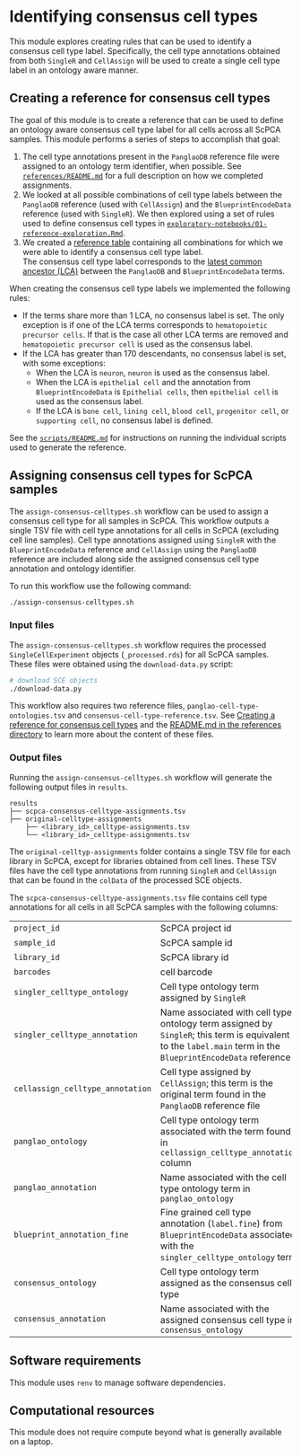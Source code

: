 # Identifying consensus cell types

This module explores creating rules that can be used to identify a consensus cell type label.
Specifically, the cell type annotations obtained from both `SingleR` and `CellAssign` will be used to create a single cell type label in an ontology aware manner.

## Creating a reference for consensus cell types 

The goal of this module is to create a reference that can be used to define an ontology aware consensus cell type label for all cells across all ScPCA samples. 
This module performs a series of steps to accomplish that goal: 

1. The cell type annotations present in the `PanglaoDB` reference file were assigned to an ontology term identifier, when possible.
See [`references/README.md`](./references/README.md) for a full description on how we completed assignments.  
2. We looked at all possible combinations of cell type labels between the `PanglaoDB` reference (used with `CellAssign`) and the `BlueprintEncodeData` reference (used with `SingleR`). 
We then explored using a set of rules used to define consensus cell types in [`exploratory-notebooks/01-reference-exploration.Rmd`](./exploratory-notebooks/01-reference-exploration.Rmd). 
3. We created a [reference table](./references/consensus-cell-type-reference.tsv) containing all combinations for which we were able to identify a consensus cell type label.  
The consensus cell type label corresponds to the [latest common ancestor (LCA)](https://rdrr.io/bioc/ontoProc/man/findCommonAncestors.html) between the `PanglaoDB` and `BlueprintEncodeData` terms. 

When creating the consensus cell type labels we implemented the following rules: 

- If the terms share more than 1 LCA, no consensus label is set. 
The only exception is if one of the LCA terms corresponds to `hematopoietic precursor cells`. 
If that is the case all other LCA terms are removed and `hematopoietic precursor cell` is used as the consensus label. 
- If the LCA has greater than 170 descendants, no consensus label is set, with some exceptions: 
  - When the LCA is `neuron`, `neuron` is used as the consensus label. 
  - When the LCA is `epithelial cell` and the annotation from `BlueprintEncodeData` is `Epithelial cells`, then `epithelial cell` is used as the consensus label. 
  - If the LCA is `bone cell`, `lining cell`, `blood cell`, `progenitor cell`, or `supporting cell`, no consensus label is defined. 

See the [`scripts/README.md`](./scripts/README.md) for instructions on running the individual scripts used to generate the reference. 

## Assigning consensus cell types for ScPCA samples

The `assign-consensus-celltypes.sh` workflow can be used to assign a consensus cell type for all samples in ScPCA. 
This workflow outputs a single TSV file with cell type annotations for all cells in ScPCA (excluding cell line samples). 
Cell type annotations assigned using `SingleR` with the `BlueprintEncodeData` reference and `CellAssign` using the `PanglaoDB` reference are included along side the assigned consensus cell type annotation and ontology identifier. 

To run this workflow use the following command: 

```sh
./assign-consensus-celltypes.sh
```

### Input files


The `assign-consensus-celltypes.sh` workflow requires the processed `SingleCellExperiment` objects (`_processed.rds`) for all ScPCA samples.
These files were obtained using the `download-data.py` script:

```sh
# download SCE objects
./download-data.py
```

This workflow also requires two reference files, `panglao-cell-type-ontologies.tsv` and `consensus-cell-type-reference.tsv`. 
See [Creating a reference for consensus cell types](#creating-a-reference-for-consensus-cell-types) and the [README.md in the references directory](./references/README.md) to learn more about the content of these files. 

### Output files

Running the `assign-consensus-celltypes.sh` workflow will generate the following output files in `results`. 

```
results
├── scpca-consensus-celltype-assignments.tsv
├── original-celltype-assignments
    ├── <library_id>_celltype-assignments.tsv
    └── <library_id>_celltype-assignments.tsv
```

The `original-celltyp-assignments` folder contains a single TSV file for each library in ScPCA, except for libraries obtained from cell lines.
These TSV files have the cell type annotations from running `SingleR` and `CellAssign` that can be found in the `colData` of the processed SCE objects. 

The `scpca-consensus-celltype-assignments.tsv` file contains cell type annotations for all cells in all ScPCA samples with the following columns: 

| | |
| --- | --- | 
| `project_id` | ScPCA project id |
| `sample_id` | ScPCA sample id | 
| `library_id` |  ScPCA library id |
| `barcodes` | cell barcode |
| `singler_celltype_ontology` | Cell type ontology term assigned by `SingleR` | 
| `singler_celltype_annotation` | Name associated with cell type ontology term assigned by `SingleR`; this term is equivalent to the `label.main` term in the `BlueprintEncodeData` reference | 
| `cellassign_celltype_annotation` | Cell type assigned by `CellAssign`; this term is the original term found in the `PanglaoDB` reference file | 
| `panglao_ontology` | Cell type ontology term associated with the term found in `cellassign_celltype_annotation` column | 
| `panglao_annotation` | Name associated with the cell type ontology term in `panglao_ontology` | 
| `blueprint_annotation_fine` | Fine grained cell type annotation (`label.fine`) from `BlueprintEncodeData` associated with the `singler_celltype_ontology` term |
| `consensus_ontology` | Cell type ontology term assigned as the consensus cell type | 
| `consensus_annotation` | Name associated with the assigned consensus cell type in `consensus_ontology` | 

## Software requirements

This module uses `renv` to manage software dependencies. 

## Computational resources

This module does not require compute beyond what is generally available on a laptop. 
